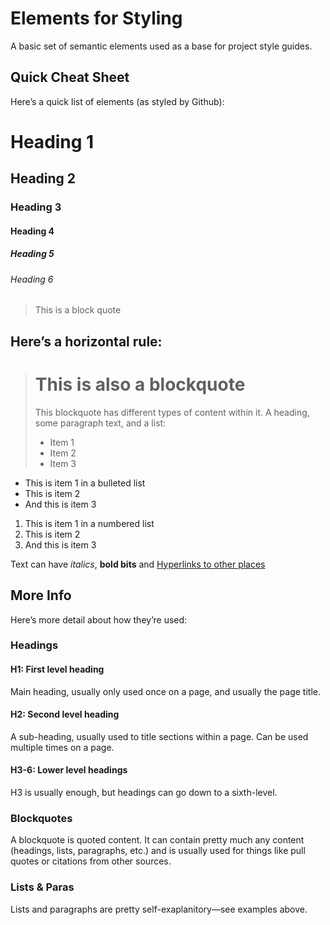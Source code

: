 Elements for Styling
====================

A basic set of semantic elements used as a base for project style guides.

## Quick Cheat Sheet

Here’s a quick list of elements (as styled by Github):

# Heading 1
## Heading 2
### Heading 3
#### Heading 4
##### Heading 5
###### Heading 6

> This is a block quote

Here’s a horizontal rule:
--

> # This is also a blockquote
>
> This blockquote has different types of content within it. A heading, some paragraph text, and a list:
>
> - Item 1
> - Item 2
> - Item 3

- This is item 1 in a bulleted list
- This is item 2
- And this is item 3

1. This is item 1 in a numbered list
2. This is item 2
3. And this is item 3

Text can have *italics*, **bold bits** and [Hyperlinks to other places](http://madebyfieldwork.com)

## More Info

Here’s more detail about how they’re used:

### Headings

#### H1: First level heading

Main heading, usually only used once on a page, and usually the page title.

#### H2: Second level heading

A sub-heading, usually used to title sections within a page. Can be used multiple times on a page.

#### H3-6: Lower level headings

H3 is usually enough, but headings can go down to a sixth-level.

### Blockquotes

A blockquote is quoted content. It can contain pretty much any content (headings, lists, paragraphs, etc.) and is usually used for things like pull quotes or citations from other sources.

### Lists & Paras

Lists and paragraphs are pretty self-exaplanitory—see examples above.

